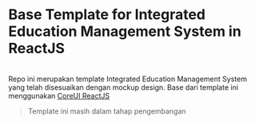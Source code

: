 # Base Template for Integrated Education Management System in ReactJS
\
Repo ini merupakan template Integrated Education Management System yang telah disesuaikan dengan mockup design. Base dari template ini menggunakan [CoreUI ReactJS](https://coreui.io/react/)
> Template ini masih dalam tahap pengembangan

